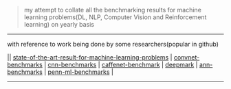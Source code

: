 > my attempt to collate all the benchmarking results for machine learning problems(DL, NLP, Computer Vision and Reinforcement learning) on yearly basis

--------------------

with reference to work being done by some researchers(popular in github)


|| [state-of-the-art-result-for-machine-learning-problems](https://github.com/RedditSota/state-of-the-art-result-for-machine-learning-problems) | [convnet-benchmarks](https://github.com/soumith/convnet-benchmarks) | [cnn-benchmarks](https://github.com/jcjohnson/cnn-benchmarks) | [caffenet-benchmark](https://github.com/ducha-aiki/caffenet-benchmark) | [deepmark](https://github.com/DeepMark/deepmark) | [ann-benchmarks](https://github.com/erikbern/ann-benchmarks) | [penn-ml-benchmarks](https://github.com/EpistasisLab/penn-ml-benchmarks) |

------------------

